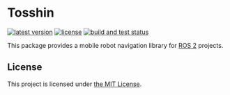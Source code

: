 # Tosshin

[![latest version](https://img.shields.io/github/v/release/threeal/tosshin.svg)](https://github.com/threeal/tosshin/releases/)
[![license](https://img.shields.io/github/license/threeal/tosshin.svg)](./LICENSE)
[![build and test status](https://github.com/threeal/tosshin/actions/workflows/build-and-test.yml/badge.svg)](https://github.com/threeal/tosshin/actions)

This package provides a mobile robot navigation library for [ROS 2](https://docs.ros.org/en/foxy/index.html) projects.

## License

This project is licensed under [the MIT License](./LICENSE).
